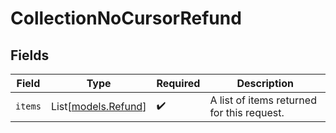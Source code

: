 # CollectionNoCursorRefund


## Fields

| Field                                      | Type                                       | Required                                   | Description                                |
| ------------------------------------------ | ------------------------------------------ | ------------------------------------------ | ------------------------------------------ |
| `items`                                    | List[[models.Refund](../models/refund.md)] | :heavy_check_mark:                         | A list of items returned for this request. |